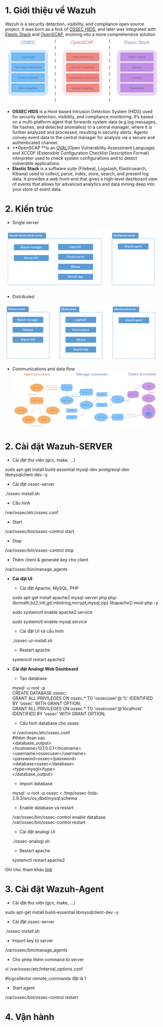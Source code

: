 # 1. Giới thiệu về Wazuh

Wazuh is a security detection, visibility, and compliance open source project. It was born as a fork of [OSSEC HIDS](http://ossec.github.io/), and later was integrated with [Elastic Stack](https://www.elastic.co/) and [OpenSCAP](https://www.open-scap.org/), evolving into a more comprehensive solution![](/assets/wazuh-component.png)

* **OSSEC HIDS** is a Host-based Intrusion Detection System \(HIDS\) used for security detection, visibility, and compliance monitoring. It’s based on a multi-platform agent that forwards system data \(e.g log messages, file hashes, and detected anomalies\) to a central manager, where it is further analyzed and processed, resulting in security alerts. Agents convey event data to the central manager for analysis via a secure and authenticated channel.
* **OpenSCAP **is an [OVAL](https://oval.mitre.org/)\(Open Vulnerability Assessment Language\) and XCCDF \(Extensible Configuration Checklist Description Format\) interpreter used to check system configurations and to detect vulnerable applications.
* **Elastic Stack** is a software suite \(Filebeat, Logstash, Elasticsearch, Kibana\) used to collect, parse, index, store, search, and present log data. It provides a web front-end that gives a high-level dashboard view of events that allows for advanced analytics and data mining deep into your store of event data.

# 2. Kiến trúc

* Single server

![](/assets/single.png)

* Distributed

![](/assets/distributed.png)

* Communications and data flow![](/assets/communication.png)

# 2. Cài đặt Wazuh-SERVER

* Cài đặt thư viện \(gcc, make, ...\)

sudo apt-get install build-essential mysql-dev postgresql-dev libmysqlclient-dev -y

* Cài đặt ossec-server

./ossec-install.sh

* Cấu hình

/var/ossec/etc/ossec.conf

* Start

/var/ossec/bin/ossec-control start

* Stop

/var/ossec/bin/ossec-control stop

* Thêm client & generate key cho client

/var/ossec/bin/manage\_agents

* **Cài đặt UI**

  * Cài đặt Apache, MySQL, PHP

  sudo apt-get install apache2 mysql-server php php-{bcmath,bz2,intl,gd,mbstring,mcrypt,mysql,zip} libapache2-mod-php -y

  sudo systemctl enable apache2.service

  sudo systemctl enable mysql.service

  * Cài đặt UI và cấu hình

  ./ossec-ui-install.sh

  * Restart apache

  systemctl restart apache2

* **Cài đặt Analogi Web Dashboard**

  * Tạo database

  mysql -u root -p  
  CREATE DATABASE ossec;  
  GRANT ALL PRIVILEGES ON ossec.\* TO 'ossecuser'@'%' IDENTIFIED BY 'ossec' WITH GRANT OPTION;  
  GRANT ALL PRIVILEGES ON ossec.\* TO 'ossecuser'@'localhost' IDENTIFIED BY 'ossec' WITH GRANT OPTION;

  * Cấu hình database cho ossec

  vi /var/ossec/etc/ossec.conf  
  \#thêm đoạn sau  
  &lt;database\_output&gt;  
      &lt;hostname&gt;127.0.0.1&lt;/hostname&gt;  
      &lt;username&gt;ossecuser&lt;/username&gt;  
      &lt;password&gt;ossec&lt;/password&gt;  
      &lt;database&gt;ossec&lt;/database&gt;  
      &lt;type&gt;mysql&lt;/type&gt;  
  &lt;/database\_output&gt;

  * import database

  mysql -u root -p ossec &lt; /tmp/ossec-hids-2.9.3/src/os\_dbd/mysql.schema

  * Enable database và restart

  /var/ossec/bin/ossec-control enable database  
  /var/ossec/bin/ossec-control restart

  * Cài đặt analogi UI

  ./ossec-analogi.sh

  * Restart apache

  systemctl restart apache2

Ghi chú: tham khảo [link](https://glynrob.com/monitoring/ossec/)

# 3. Cài đặt Wazuh-Agent

* Cài đặt thư viện \(gcc, make, ...\)

sudo apt-get install build-essential libmysqlclient-dev -y

* Cài đặt ossec-server

./ossec-install.sh

* Import key từ server

/var/ossec/bin/manage\_agents

* Cho phép thêm command từ server

vi /var/ossec/etc/internal\_options.conf

\#logcollector.remote\_commands đặt là 1

* Start agent

/var/ossec/bin/ossec-control restart

# 4. Vận hành



